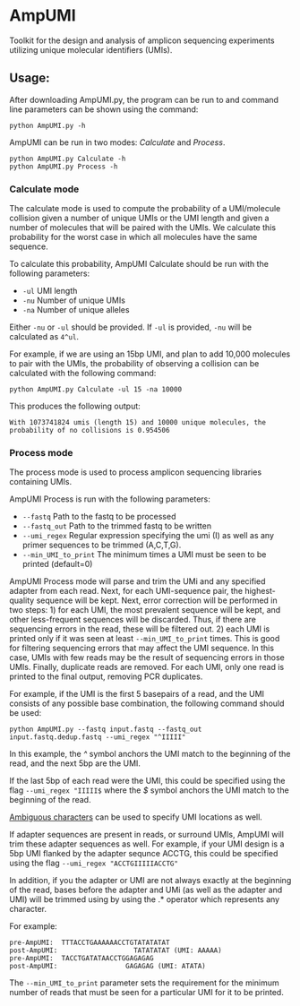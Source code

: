 # AmpUMI
Toolkit for the design and analysis of amplicon sequencing experiments utilizing unique molecular identifiers (UMIs).

## Usage:
After downloading AmpUMI.py, the program can be run to and command line parameters can be shown using the command:
```
python AmpUMI.py -h
```
AmpUMI can be run in two modes: *Calculate* and *Process*.
```
python AmpUMI.py Calculate -h
python AmpUMI.py Process -h
```

### Calculate mode
The calculate mode is used to compute the probability of a UMI/molecule collision given a number of unique UMIs or the UMI length and given a number of molecules that will be paired with the UMIs. We calculate this probability for the worst case in which all molecules have the same sequence.

To calculate this probability, AmpUMI Calculate should be run with the following parameters:
*  ```-ul``` UMI length
*  ```-nu``` Number of unique UMIs
*  ```-na``` Number of unique alleles

Either ```-nu``` or ```-ul``` should be provided. If ```-ul``` is provided, ```-nu``` will be calculated as ```4^ul```.

For example, if we are using an 15bp UMI, and plan to add 10,000 molecules to pair with the UMIs, the probability of observing a collision can be calculated with the following command:
```
python AmpUMI.py Calculate -ul 15 -na 10000
```
This produces the following output:
```
With 1073741824 umis (length 15) and 10000 unique molecules, the probability of no collisions is 0.954506
```

### Process mode
The process mode is used to process amplicon sequencing libraries containing UMIs. 

AmpUMI Process is run with the following parameters:
*  ```--fastq``` Path to the fastq to be processed
*  ```--fastq_out``` Path to the trimmed fastq to be written
*  ```--umi_regex``` Regular expression specifying the umi (I) as well as any primer sequences to be trimmed (A,C,T,G).
*  ```--min_UMI_to_print``` The minimum times a UMI must be seen to be printed (default=0)

AmpUMI Process mode will parse and trim the UMi and any specified adapter from each read. Next, for each UMI-sequence pair, the highest-quality sequence will be kept. Next, error correction will be performed in two steps: 1) for each UMI, the most prevalent sequence will be kept, and other less-frequent sequences will be discarded. Thus, if there are sequencing errors in the read, these will be filtered out. 2) each UMI is printed only if it was seen at least ```--min_UMI_to_print``` times. This is good for filtering sequencing errors that may affect the UMI sequence. In this case, UMIs with few reads may be the result of sequencing errors in those UMIs. Finally, duplicate reads are removed. For each UMI, only one read is printed to the final output, removing PCR duplicates. 

For example, if the UMI is the first 5 basepairs of a read, and the UMI consists of any possible base combination, the following command should be used:
```
python AmpUMI.py --fastq input.fastq --fastq_out input.fastq.dedup.fastq --umi_regex "^IIIII"
```
In this example, the *^* symbol anchors the UMI match to the beginning of the read, and the next 5bp are the UMI. 

If the last 5bp of each read were the UMI, this could be specified using the flag
```--umi_regex "IIIII$```
where the *$* symbol anchors the UMI match to the beginning of the read. 

[Ambiguous characters](https://www.bioinformatics.org/sms/iupac.html) can be used to specify UMI locations as well. 

If adapter sequences are present in reads, or surround UMIs, AmpUMI will trim these adapter sequences as well. For example, if your UMI design is a 5bp UMI flanked by the adapter sequnce ACCTG, this could be specified using the flag
```--umi_regex "ACCTGIIIIIACCTG"```

In addition, if you the adapter or UMI are not always exactly at the beginning of the read, bases before the adapter and UMi (as well as the adapter and UMI) will be trimmed using by using the .* operator which represents any character. 

For example:
```--umi_regex ".*ACCTGIIIIIACCTG"
pre-AmpUMI:  TTTACCTGAAAAAACCTGTATATATAT
post-AmpUMI:                   TATATATAT (UMI: AAAAA)
pre-AmpUMI:  TACCTGATATAACCTGGAGAGAG
post-AmpUMI:                 GAGAGAG (UMI: ATATA)
```
The ```--min_UMI_to_print``` parameter sets the requirement for the minimum number of reads that must be seen for a particular UMI for it to be printed.




